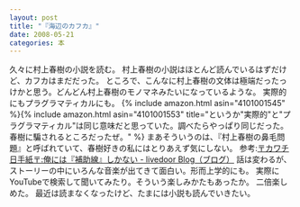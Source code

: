 ```yaml
---
layout: post
title: "『海辺のカフカ』"
date: 2008-05-21
categories: 本
---
```

久々に村上春樹の小説を読む。
村上春樹の小説はほとんど読んでいるはずだけど、カフカはまだだった。
ところで、こんなに村上春樹の文体は極端だったっけかと思う。どんどん村上春樹のモノマネみたいになっているような。
実際的にもプラグラマティカルにも。
{% include amazon.html asin="4101001545" %}{% include amazon.html asin="4101001553" title="というか"実際的"と"プラグラマティカル"は同じ意味だと思っていた。調べたらやっぱり同じだった。春樹に騙されるところだったぜ。" %}
まあそういうのは、『村上春樹の鼻毛問題』と呼ばれていて、春樹好きの私にはとりあえず気にしない。
 参考:[〒カワチ日手紙〒:俺には『補助線』しかない - livedoor Blog（ブログ）](http://blog.livedoor.jp/subekaraku/archives/51119502.html)
話は変わるが、ストーリーの中にいろんな音楽が出てきて面白い。形而上学的にも。
実際にYouTubeで検索して聞いてみたり。そういう楽しみかたもあったか。
二倍楽しめた。
最近は読まなくなったけど、たまには小説も読んでいきたい。
